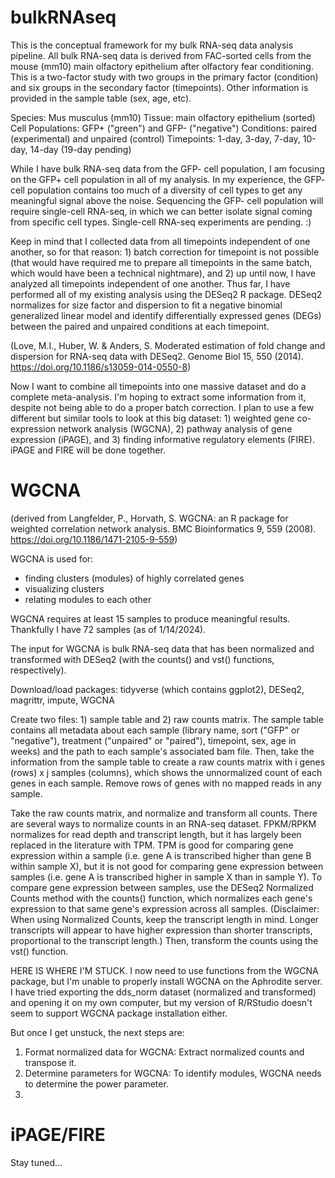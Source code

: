 # bulkRNAseq

This is the conceptual framework for my bulk RNA-seq data analysis pipeline. All bulk RNA-seq data is derived from FAC-sorted cells from the mouse (mm10) main olfactory epithelium after olfactory fear conditioning. This is a two-factor study with two groups in the primary factor (condition) and six groups in the secondary factor (timepoints). Other information is provided in the sample table (sex, age, etc). 

Species: Mus musculus (mm10) 
Tissue: main olfactory epithelium (sorted)
Cell Populations: GFP+ ("green") and GFP- ("negative") 
Conditions: paired (experimental) and unpaired (control) 
Timepoints: 1-day, 3-day, 7-day, 10-day, 14-day (19-day pending) 

While I have bulk RNA-seq data from the GFP- cell population, I am focusing on the GFP+ cell population in all of my analysis. In my experience, the GFP- cell population contains too much of a diversity of cell types to get any meaningful signal above the noise. Sequencing the GFP- cell population will require single-cell RNA-seq, in which we can better isolate signal coming from specific cell types. Single-cell RNA-seq experiments are pending. :) 

Keep in mind that I collected data from all timepoints independent of one another, so for that reason: 1) batch correction for timepoint is not possible (that would have required me to prepare all timepoints in the same batch, which would have been a technical nightmare), and 2) up until now, I have analyzed all timepoints independent of one another. Thus far, I have performed all of my existing analysis using the DESeq2 R package. DESeq2 normalizes for size factor and dispersion to fit a negative binomial generalized linear model and identify differentially expressed genes (DEGs) between the paired and unpaired conditions at each timepoint. 

(Love, M.I., Huber, W. & Anders, S. Moderated estimation of fold change and dispersion for RNA-seq data with DESeq2. Genome Biol 15, 550 (2014). https://doi.org/10.1186/s13059-014-0550-8) 

Now I want to combine all timepoints into one massive dataset and do a complete meta-analysis. I'm hoping to extract some information from it, despite not being able to do a proper batch correction. I plan to use a few different but similar tools to look at this big dataset: 1) weighted gene co-expression network analysis (WGCNA), 2) pathway analysis of gene expression (iPAGE), and 3) finding informative regulatory elements (FIRE). iPAGE and FIRE will be done together. 

# WGCNA 

(derived from Langfelder, P., Horvath, S. WGCNA: an R package for weighted correlation network analysis. BMC Bioinformatics 9, 559 (2008). https://doi.org/10.1186/1471-2105-9-559) 

WGCNA is used for: 

- finding clusters (modules) of highly correlated genes
- visualizing clusters 
- relating modules to each other 

WGCNA requires at least 15 samples to produce meaningful results. Thankfully I have 72 samples (as of 1/14/2024). 

The input for WGCNA is bulk RNA-seq data that has been normalized and transformed with DESeq2 (with the counts() and vst() functions, respectively). 

Download/load packages: tidyverse (which contains ggplot2), DESeq2, magrittr, impute, WGCNA 

Create two files: 1) sample table and 2) raw counts matrix. The sample table contains all metadata about each sample (library name, sort ("GFP" or "negative"), treatment ("unpaired" or "paired"), timepoint, sex, age in weeks) and the path to each sample's associated bam file. Then, take the information from the sample table to create a raw counts matrix with i genes (rows) x j samples (columns), which shows the unnormalized count of each genes in each sample. Remove rows of genes with no mapped reads in any sample. 

Take the raw counts matrix, and normalize and transform all counts. There are several ways to normalize counts in an RNA-seq dataset. FPKM/RPKM normalizes for read depth and transcript length, but it has largely been replaced in the literature with TPM. TPM is good for comparing gene expression within a sample (i.e. gene A is transcribed higher than gene B within sample X), but it is not good for comparing gene expression between samples (i.e. gene A is transcribed higher in sample X than in sample Y). To compare gene expression between samples, use the DESeq2 Normalized Counts method with the counts() function, which normalizes each gene's expression to that same gene's expression across all samples. (Disclaimer: When using Normalized Counts, keep the transcript length in mind. Longer transcripts will appear to have higher expression than shorter transcripts, proportional to the transcript length.) Then, transform the counts using the vst() function.  

HERE IS WHERE I'M STUCK. I now need to use functions from the WGCNA package, but I'm unable to properly install WGCNA on the Aphrodite server. I have tried exporting the dds_norm dataset (normalized and transformed) and opening it on my own computer, but my version of R/RStudio doesn't seem to support WGCNA package installation either. 

But once I get unstuck, the next steps are: 

1) Format normalized data for WGCNA: Extract normalized counts and transpose it.
2) Determine parameters for WGCNA: To identify modules, WGCNA needs to determine the power parameter.
3) 







# iPAGE/FIRE 

Stay tuned...
